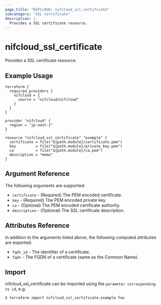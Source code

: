 ```yaml
---
page_title: "NIFCLOUD: nifcloud_ssl_certificate"
subcategory: "SSL Certificate"
description: |-
  Provides a SSL certificate resource.
---
```


# nifcloud_ssl_certificate

Provides a SSL certificate resource.

## Example Usage

```hcl
terraform {
  required_providers {
    nifcloud = {
      source = "nifcloud/nifcloud"
    }
  }
}

provider "nifcloud" {
  region = "jp-east-1"
}

resource "nifcloud_ssl_certificate" "example" {
  certificate = file("${path.module}/certificate.pem")
  key         = file("${path.module}/private_key.pem")
  ca          = file("${path.module}/ca.pem")
  description = "memo"
}

```

## Argument Reference

The following arguments are supported:

* `certificate` - (Required) The PEM encoded certificate.
* `key` - (Required) The PEM encoded private key.
* `ca` - (Optional) The PEM encoded certificate authority.
* `description` - (Optional) The SSL certificate description.

## Attributes Reference

In addition to the arguments listed above, the following computed attributes are exported:

* `fqdn_id` - The identifier of a certificate.
* `fqdn` - The FQDN of a certificate (same as the Common Name).

## Import

nifcloud_ssl_certificate can be imported using the `parameter corresponding to id`, e.g.

```
$ terraform import nifcloud_ssl_certificate.example foo
```
